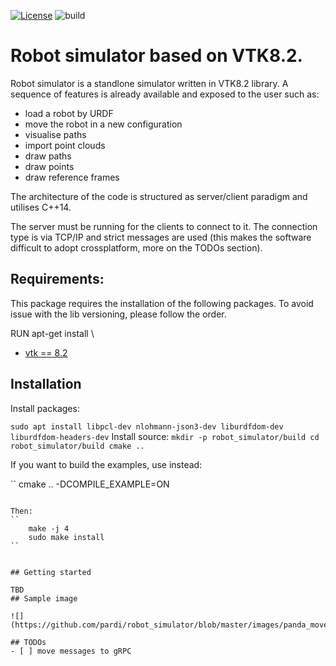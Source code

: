 [![License](https://img.shields.io/badge/License-BSD_3--Clause-blue.svg)](https://opensource.org/licenses/BSD-3-Clause)
![build](https://github.com/pardi/robot_simulator/actions/workflows/build.yml/badge.svg?event=push)

# Robot simulator based on VTK8.2.

Robot simulator is a standlone simulator written in VTK8.2 library. A sequence of features is already available and exposed to the user such as: 
- load a robot by URDF
- move the robot in a new configuration
- visualise paths
- import point clouds
- draw paths
- draw points
- draw reference frames

The architecture of the code is structured as server/client paradigm and utilises C++14.

The server must be running for the clients to connect to it. The connection type is via TCP/IP and strict messages are used (this makes the software difficult to adopt crossplatform, more on the TODOs section). 


## Requirements: 
This package requires the installation of the following packages. To avoid issue with the lib versioning, please follow 
the order.

RUN apt-get install \


- [vtk == 8.2](https://github.com/pardi/VTK/tree/release/vtk_8.2.0)


## Installation
Install packages:

``
    sudo apt install libpcl-dev nlohmann-json3-dev liburdfdom-dev liburdfdom-headers-dev
``
Install source:
``
    mkdir -p robot_simulator/build
    cd robot_simulator/build
    cmake ..
``

If you want to build the examples, use instead:
    
``
    cmake .. -DCOMPILE_EXAMPLE=ON
```

Then:
``
    make -j 4
    sudo make install
``


## Getting started

TBD
## Sample image

![](https://github.com/pardi/robot_simulator/blob/master/images/panda_movement.gif)

## TODOs
- [ ] move messages to gRPC